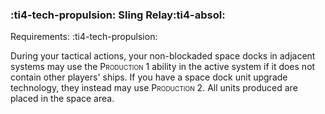 ### :ti4-tech-propulsion: **Sling Relay**:ti4-absol:

Requirements: :ti4-tech-propulsion:

During your tactical actions, your non-blockaded space docks in adjacent systems may use the <span style="font-variant:small-caps;">Production 1</span> ability in the active system if it does not contain other players' ships.
If you have a space dock unit upgrade technology, they instead may use <span style="font-variant:small-caps;">Production 2</span>.
All units produced are placed in the space area.
